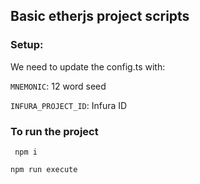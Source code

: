 ## Basic etherjs project scripts

### Setup:

We need to update the config.ts with:

`MNEMONIC`: 12 word seed

`INFURA_PROJECT_ID`: Infura ID

### To run the project

` npm i`

`npm run execute`
